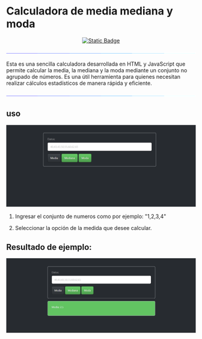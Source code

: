 # Calculadora de media mediana y moda

<div align="center">
<a href="https://estadistica-calculadora.000webhostapp.com/Parcial_Programacion_III/Index.html"><img alt="Static Badge" src="https://img.shields.io/badge/sitio_web-red?style=flat&color=%09%2378288C">
</a>
</div> 



<p align= "center">
<img src="img/line.gif">
</p>



<p>
    Esta es una sencilla calculadora desarrollada en HTML y JavaScript que permite calcular la media, la mediana y la moda mediante un conjunto no agrupado de números.
    Es una útil herramienta para quienes necesitan realizar cálculos estadísticos de manera rápida y eficiente.
</p>
<p align= "center">
<img src="img/line.gif">
</p>



## uso 
<p align= "center">
<img src="img/captura.png">
</p>

1. Ingresar el conjunto de numeros como por ejemplo: "1,2,3,4"

2. Seleccionar la opción de la medida que desee calcular.


## Resultado de ejemplo:

<p align= "center">
<img src="img/captura_2.png">
</p>